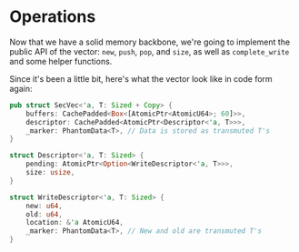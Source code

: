 # Operations

Now that we have a solid memory backbone, we're going to implement the public
API of the vector: `new`, `push`, `pop`, and `size`, as well as `complete_write`
and some helper functions.

Since it's been a little bit, here's what the vector look like in code form again:

```rust
pub struct SecVec<'a, T: Sized + Copy> {
    buffers: CachePadded<Box<[AtomicPtr<AtomicU64>; 60]>>,
    descriptor: CachePadded<AtomicPtr<Descriptor<'a, T>>>,
    _marker: PhantomData<T>, // Data is stored as transmuted T's
}

struct Descriptor<'a, T: Sized> {
    pending: AtomicPtr<Option<WriteDescriptor<'a, T>>>,
    size: usize,
}

struct WriteDescriptor<'a, T: Sized> {
    new: u64,
    old: u64,
    location: &'a AtomicU64,
    _marker: PhantomData<T>, // New and old are transmuted T's
}

```
